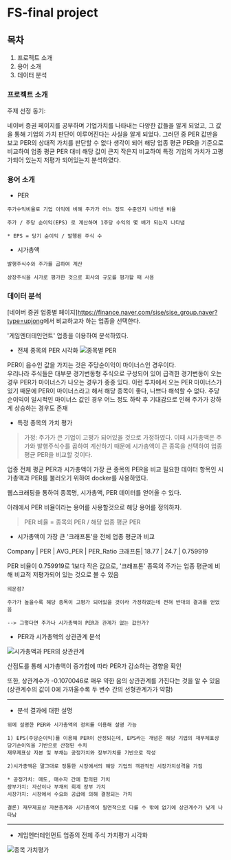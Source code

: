 # FS-final project


## 목차
1. 프로젝트 소개
2. 용어 소개
3. 데이터 분석


### 프로젝트 소개
주제 선정 동기:

네이버 증권 페이지를 공부하며 기업가치를 나타내는 다양한 값들을 알게 되었고, 그 값을 통해 기업의 가치 판단이 이루어진다는 사실을 알게 되었다. 그러던 중 PER 값만을 보고 PER의 상대적 가치를 판단할 수 없다 생각이 되어 해당 업종 평균 PER을 기준으로 비교하여 업종 평균 PER 대비 해당 값이 큰지 작은지 비교하여 특정 기업의 가치가 고평가되어 있는지 저평가 되어있는지 분석하였다.


### 용어 소개

* PER
```
주가수익비율로 기업 이익에 비해 주가가 어느 정도 수준인지 나타낸 비율

주가 / 주당 순이익(EPS) 로 계산하며 1주당 수익의 몇 배가 되는지 나타냄

* EPS = 당기 순이익 / 발행된 주식 수
```

* 시가총액
```
발행주식수와 주가를 곱하여 계산

상장주식을 시가로 평가한 것으로 회사의 규모를 평가할 때 사용
```

### 데이터 분석

[네이버 증권 업종별 페이지]<https://finance.naver.com/sise/sise_group.naver?type=upjong>에서 비교하고자 하는 업종을 선택한다.

'게임엔터테인먼트' 업종을 이용하여 분석하였다.

* 전체 종목의 PER 시각화
![종목별 PER](https://github.com/soomeng/FS-final-project/assets/127038026/942016a3-d621-4fc7-a677-15c256b187ca)

PER이 음수인 값을 가지는 것은 주당순이익이 마이너스인 경우이다.   
우리나라 주식들은 대부분 경기변동형 주식으로 구성되어 있어 급격한 경기변동이 오는 경우 PER가 마이너스가 나오는 경우가 종종 있다.   이런 투자에서 오는 PER 마이너스가 있기 때문에 PER이 마이너스라고 해서 해당 종목이 좋다, 나쁘다 해석할 수 없다.   주당순이익이 일시적인 마이너스 값인 경우 어느 정도 하락 후 기대감으로 인해 주가가 강하게 상승하는 경우도 존재

* 특정 종목의 가치 평가

>가정: 주가가 큰 기업이 고평가 되어있을 것으로 가정하였다.   이때 시가총액은 주가와 발행주식수를 곱하여 계산하기 때문에 시가총액이 큰 종목을 선택하여 업종 평균 PER을 비교할 것이다. 

업종 전체 평균 PER과 시가총액이 가장 큰 종목의 PER을 비교 필요한 데이터 항목인 시가총액과 PER를 불러오기 위하여 docker를 사용하였다.

웹스크래핑을 통하여 종목명, 시가총액, PER 데이터를 얻어올 수 있다. 


아래에서 PER 비율이라는 용어를 사용할것으로 해당 용어를 정의하자.

> PER 비율 = 종목의 PER / 해당 업종 평균 PER

* 시가총액이 가장 큰 '크래프톤'을 전체 업종 평균과 비교

Company | PER   | AVG_PER | PER_Ratio
크래프톤| 18.77 | 24.7    | 0.759919

PER 비율이 0.759919로 1보다 작은 값으로, '크래프톤' 종목의 주가는 업종 평균에 비해 비교적 저평가되어 있는 것으로 볼 수 있음

```
의문점?

주가가 높을수록 해당 종목이 고평가 되어있을 것이라 가정하였는데 전혀 반대의 결과를 얻었음

--> 그렇다면 주가나 시가총액이 PER과 관계가 없는 값인가?
```

* PER과 시가총액의 상관관계 분석

![시가총액과 PER의 상관관계](https://github.com/soomeng/FS-final-project/assets/127038026/31674058-fd38-43e7-8674-fb3102eac818)

산점도를 통해 시가총액이 증가함에 따라 PER가 감소하는 경향을 확인

또한, 상관계수가 -0.1070046로 매우 약한 음의 상관관계를 가진다는 것을 알 수 있음 (상관계수의 값이 0에 가까울수록 두 변수 간의 선형관계가가 약함)


---
* 분석 결과에 대한 설명
```
위에 설명한 PER와 시가총액의 정의를 이용해 설명 가능

1) EPS(주당순이익)를 이용해 PER이 산정되는데, EPS라는 개념은 해당 기업의 재무제표상 당기순이익을 기반으로 산정된 수치
재무제표상 자본 및 부채는 공정가치와 장부가치를 기반으로 작성

2)시가총액은 말그대로 정통한 시장에서의 해당 기업의 객관적인 시장가치성격을 가짐

* 공정가치: 매도, 매수자 간에 합의된 가치
장부가치: 자산이나 부채의 회계 장부 가치
시장가치: 시장에서 수요와 공급에 의해 결정되는 가치

결론) 재무제표상 자본총계와 시가총액이 필연적으로 다를 수 밖에 없기에 상관계수가 낮게 나타남
```
---


* 게임엔터테인먼트 업종의 전체 주식 가치평가 시각화

![종목 가치평가](https://github.com/soomeng/FS-final-project/assets/127038026/556220fc-ad30-4c32-89ce-11c26781ce67)



